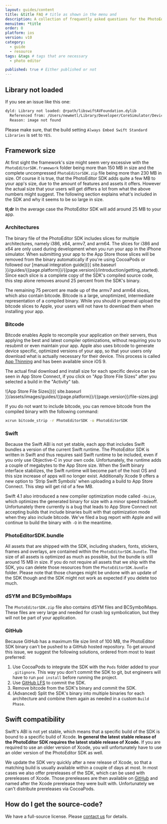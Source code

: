 ```yaml
---
layout: guides/content
title: &title FAQ # title as shown in the menu and
description: A collection of frequently asked questions for the PhotoEditor SDK for iOS including framework size, Swift, Delta updates, Bitcode and app thinning.
menuitem: *title
order: 0
platform: ios
version: v10
category:
  - guide
  - resource
tags: &tags # tags that are necessary
  - photo editor

published: true # Either published or not
---
```



## Library not loaded
If you see an issue like this one:
```bash
dyld: Library not loaded: @rpath/libswiftAVFoundation.dylib
  Referenced from: /Users/newmetl/Library/Developer/CoreSimulator/Devices/E2DE480D-05E4-47F7-9266-9598C787AA1F/data/Containers/Bundle/Application/7CA0CE63-7952-4EE5-92A4-81E85FCB7695/Test Integration.app/Frameworks/PhotoEditorSDK.framework/PhotoEditorSDK
  Reason: image not found
```
Please make sure, that the build setting `Always Embed Swift Standard Libraries` is set to `YES`.

## Framework size

At first sight the framework's size might seem very excessive with the `PhotoEditorSDK.framework` folder being more than 150 MB in size and the complete uncompressed `PhotoEditorSDK.zip` file being more than 230 MB in size. Of course it is true, that the PhotoEditor SDK adds quite a few MB to your app's size, due to the amount of features and assets it offers. However the actual size that your users will get differs a lot from what the above numbers might suggest. The following section explains what's included in the SDK and why it seems to be so large in size.

**tl;dr** In the average case the PhotoEditor SDK will add around 25 MB to your app.

### Architectures

The binary file of the PhotoEditor SDK includes slices for multiple architectures, namely i386, x64, armv7, and arm64. The slices for i386 and x64 are only used during development when you run your app in the iPhone simulator. When submitting your app to the App Store those slices will be removed from the binary automatically if you're using CocoaPods or followed our [manual integration guide]({{ site.baseurl }}/guides/{{page.platform}}/{{page.version}}/introduction/getting_started). Since each slice is a complete copy of the SDK's compiled source code, this step alone removes around 25 percent from the SDK's binary.

The remaining 75 percent are made up of the armv7 and arm64 slices, which also contain bitcode. Bitcode is a large, unoptimized, intermediate representation of a compiled binary. While you should in general upload the bitcode slices to Apple, your users will not have to download them when installing your app.

### Bitcode

Bitcode enables Apple to recompile your application on their servers, thus applying the best and latest compiler optimizations, without requiring you to resubmit or even maintain your app. Apple also uses bitcode to generate device specific, optimized versions of your app, so that your users only download what is actually necessary for their device. This process is called [App Thinning](https://help.apple.com/xcode/mac/current/#/devbbdc5ce4f) and has been available since iOS 9.

The actual final download and install size for each specific device can be seen in App Store Connect, if you click on "App Store File Sizes" after you selected a build in the "Activity" tab.

![App Store File Sizes]({{ site.baseurl }}/assets/images/guides/{{page.platform}}/{{page.version}}/file-sizes.jpg)

If you do not want to include bitcode, you can remove bitcode from the compiled binary with the following command:

```bash
xcrun bitcode_strip -r PhotoEditorSDK -o PhotoEditorSDK
```

### Swift

Because the Swift ABI is not yet stable, each app that includes Swift bundles a version of the current Swift runtime. The PhotoEditor SDK is written in Swift and thus requires said Swift runtime to be included, even if you only use Objective-C in your own code. Unfortunately, the runtime adds a couple of megabytes to the App Store size. When the Swift binary interface stabilizes, the Swift runtime will become part of the host OS and this size increase of apps will no longer exist. Additionally Xcode 9 offers a new option to 'Strip Swift Symbols' when uploading a build to App Store Connect. This step will get rid of a few MB. 

Swift 4.1 also introduced a new compiler optimization mode called `-Osize`, which optimizes the generated binary for size with a minor speed tradeoff. Unfortunately there currently is a bug that leads to App Store Connect not accepting builds that include binaries built with that optimization mode when they also include bitcode. We've filed a bug report with Apple and will continue to build the binary with `-O` in the meantime.

### PhotoEditorSDK.bundle

All assets that are shipped with the SDK, including shaders, fonts, stickers, frames and overlays, are contained within the `PhotoEditorSDK.bundle`. The size of all assets is optimized as much as possible, but the bundle is still around 15 MB in size. If you do not require all assets that we ship with the SDK, you can delete those resources from the `PhotoEditorSDK.bundle` folder. Please note that those changes might be undone with an update of the SDK though and the SDK might not work as expected if you delete too much.

### dSYM and BCSymbolMaps

The `PhotoEditorSDK.zip` file also contains dSYM files and BCSymbolMaps. These files are very large and needed for crash log symbolication, but they will not be part of your application.

### GitHub

Because GitHub has a maximum file size limit of 100 MB, the PhotoEditor SDK binary can't be pushed to a GitHub hosted repository. To get around this issue, we suggest the following solutions, ordered from most to least preferred:

1. Use CocoaPods to integrate the SDK with the `Pods` folder added to your `.gitignore`. This way you don't commit the SDK to git, but engineers will have to run `pod install` before running the project.
2. Use [GitHub LFS](https://git-lfs.github.com) to commit the SDK.
3. Remove bitcode from the SDK's binary and commit the SDK.
4. (Advanced) Split the SDK's binary into multiple binaries for each architecture and combine them again as needed in a custom `Build Phase`.

## Swift compatibility

Swift's ABI is not yet stable, which means that a specific build of the SDK is bound to a specific build of Xcode. **In general the latest stable release of the PhotoEditor SDK requires the latest stable release of Xcode.** If you are required to use an older version of Xcode, you will unfortunately have to use an older version of the PhotoEditor SDK as well.

We update the SDK very quickly after a new release of Xcode, so that a matching build is usually available within a couple of days at most. In most cases we also offer prereleases of the SDK, which can be used with prereleases of Xcode. Those prereleases are then available on [GitHub](http://github.com/imgly/pesdk-ios-build/releases) and named after the Xcode prerelease they were built with. Unfortunately we can't distribute prereleases via CocoaPods.

## How do I get the source-code?
We have a full-source license. Please [contact us](https://www.photoeditorsdk.com/pricing#contact) for details.
